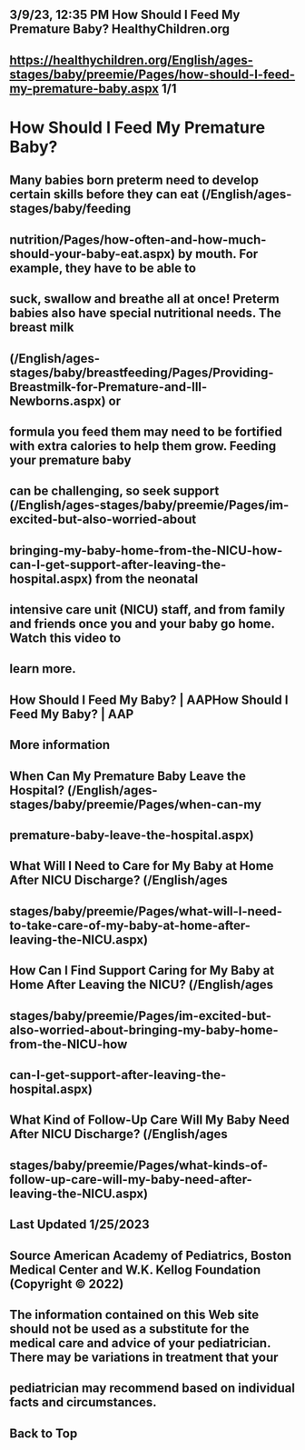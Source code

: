 ## 3/9/23, 12:35 PM How Should I Feed My Premature Baby? HealthyChildren.org 

## https://healthychildren.org/English/ages-stages/baby/preemie/Pages/how-should-I-feed-my-premature-baby.aspx 1/1 

# How Should I Feed My Premature Baby? 

## Many babies born preterm need to develop certain skills before they can eat (/English/ages-stages/baby/feeding

## nutrition/Pages/how-often-and-how-much-should-your-baby-eat.aspx) by mouth. For example, they have to be able to 

## suck, swallow and breathe all at once! Preterm babies also have special nutritional needs. The breast milk 

## (/English/ages-stages/baby/breastfeeding/Pages/Providing-Breastmilk-for-Premature-and-Ill-Newborns.aspx) or 

## formula you feed them may need to be fortified with extra calories to help them grow. Feeding your premature baby 

## can be challenging, so seek support (/English/ages-stages/baby/preemie/Pages/im-excited-but-also-worried-about

## bringing-my-baby-home-from-the-NICU-how-can-I-get-support-after-leaving-the-hospital.aspx) from the neonatal 

## intensive care unit (NICU) staff, and from family and friends once you and your baby go home. Watch this video to 

## learn more. 

## How Should I Feed My Baby? | AAPHow Should I Feed My Baby? | AAP 

## More information 

## When Can My Premature Baby Leave the Hospital? (/English/ages-stages/baby/preemie/Pages/when-can-my

## premature-baby-leave-the-hospital.aspx) 

## What Will I Need to Care for My Baby at Home After NICU Discharge? (/English/ages

## stages/baby/preemie/Pages/what-will-I-need-to-take-care-of-my-baby-at-home-after-leaving-the-NICU.aspx) 

## How Can I Find Support Caring for My Baby at Home After Leaving the NICU? (/English/ages

## stages/baby/preemie/Pages/im-excited-but-also-worried-about-bringing-my-baby-home-from-the-NICU-how

## can-I-get-support-after-leaving-the-hospital.aspx) 

## What Kind of Follow-Up Care Will My Baby Need After NICU Discharge? (/English/ages

## stages/baby/preemie/Pages/what-kinds-of-follow-up-care-will-my-baby-need-after-leaving-the-NICU.aspx) 

## Last Updated 1/25/2023 

## Source American Academy of Pediatrics, Boston Medical Center and W.K. Kellog Foundation (Copyright © 2022) 

## The information contained on this Web site should not be used as a substitute for the medical care and advice of your pediatrician. There may be variations in treatment that your 

## pediatrician may recommend based on individual facts and circumstances. 

## Back to Top 


